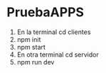 # PruebaAPPS
1. En la terminal cd clientes
2. npm init
3. npm start
4. En otra terminal cd servidor
5. npm run dev
